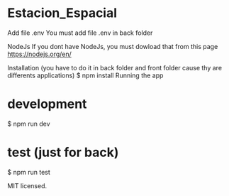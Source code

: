# Estacion_Espacial
Add file .env
You must add file .env in back folder

NodeJs
If you dont have NodeJs, you must dowload that from this page https://nodejs.org/en/

Installation (you have to do it in back folder and front folder cause thy are differents applications)
$ npm install
Running the app
# development
$ npm run dev

# test (just for back)
$ npm run test

MIT licensed.
